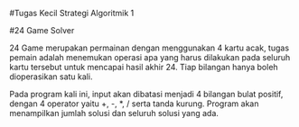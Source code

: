 #Tugas Kecil Strategi Algoritmik 1

#24 Game Solver

24 Game merupakan permainan dengan menggunakan 4 kartu acak, tugas pemain adalah menemukan operasi apa yang harus dilakukan pada seluruh kartu tersebut untuk mencapai hasil akhir 24. Tiap bilangan hanya boleh dioperasikan satu kali.

Pada program kali ini, input akan dibatasi menjadi 4 bilangan bulat positif, dengan 4 operator yaitu +, -, *, / serta tanda kurung. Program akan menampilkan jumlah solusi dan seluruh solusi yang ada.
